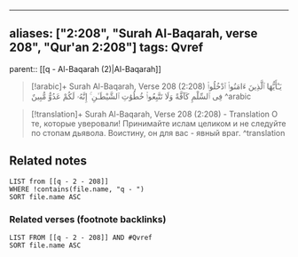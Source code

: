 
---
aliases: ["2:208", "Surah Al-Baqarah, verse 208", "Qur'an 2:208"]
tags: Qvref
---

parent:: [[q - Al-Baqarah (2)|Al-Baqarah]]

> [!arabic]+ Surah Al-Baqarah, Verse 208 (2:208)
> <span class="quran-arabic">يَـٰٓأَيُّهَا ٱلَّذِينَ ءَامَنُوا۟ ٱدْخُلُوا۟ فِى ٱلسِّلْمِ كَآفَّةً وَلَا تَتَّبِعُوا۟ خُطُوَٰتِ ٱلشَّيْطَـٰنِ ۚ إِنَّهُۥ لَكُمْ عَدُوٌّ مُّبِينٌ</span>
^arabic

> [!translation]+ Surah Al-Baqarah, Verse 208 (2:208) - Translation
> О те, которые уверовали! Принимайте ислам целиком и не следуйте по стопам дьявола. Воистину, он для вас - явный враг.
^translation



## Related notes
```dataview
LIST from [[q - 2 - 208]]
WHERE !contains(file.name, "q - ")
SORT file.name ASC
```

### Related verses (footnote backlinks)
```dataview
LIST FROM [[q - 2 - 208]] AND #Qvref
SORT file.name ASC
```

